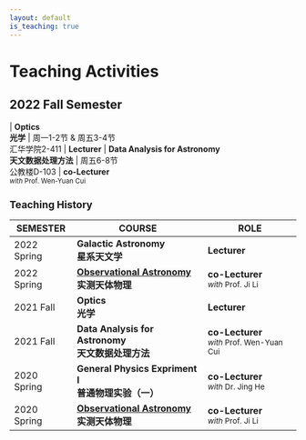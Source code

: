 ```yaml
---
layout: default
is_teaching: true
---
```


# Teaching Activities

## 2022 Fall Semester

| **Optics**<br>**光学** |  周一1-2节 & 周五3-4节<br>汇华学院2-411 | **Lecturer**
| **Data Analysis for Astronomy**<br>**天文数据处理方法** |  周五6-8节<br>公教楼D-103 | **co-Lecturer** <small><br><i>with</i> Prof. Wen-Yuan Cui

## Teaching History

SEMESTER | COURSE | ROLE 
---------|--------|------
2022 Spring | **Galactic Astronomy**<br>**星系天文学** |  **Lecturer**
2022 Spring | **[Observational Astronomy]()**<br>**实测天体物理** | **co-Lecturer** <small><br><i>with</i> Prof. Ji Li
2021 Fall | **Optics**<br>**光学** | **Lecturer** 
2021 Fall | **Data Analysis for Astronomy**<br>**天文数据处理方法** |  **co-Lecturer** <small><br><i>with</i> Prof. Wen-Yuan Cui
2020 Spring | **General Physics Expriment I**<br>**普通物理实验（一）** | **co-Lecturer** <small><br><i>with</i> Dr. Jing He
2020 Spring | **[Observational Astronomy]()**<br>**实测天体物理** | **co-Lecturer** <small><br><i>with</i> Prof. Ji Li